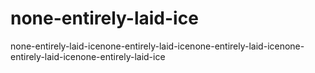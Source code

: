 # none-entirely-laid-ice
none-entirely-laid-icenone-entirely-laid-icenone-entirely-laid-icenone-entirely-laid-icenone-entirely-laid-ice
